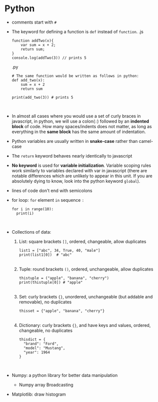 # Python

- comments start with `#`
  <br>
- The keyword for defining a function is `def` instead of `function`.
  .js

  ```
  function addTwo(x){
      var sum = x + 2;
      return sum;
  }
  console.log(addTwo(3)) // prints 5
  ```

  .py

  ```
  # The same function would be written as follows in python:
  def add_two(x):
      sum = x + 2
      return sum

  print(add_two(3)) # prints 5
  ```

   <br>

- In almost all cases where you would use a set of curly braces in javascript, in python, we will use a colon(`:`) followed by an **indented block** of code. How many spaces/indents does not matter, as long as everything in the **same block** has the same amount of indentation.
  <br>
- Python variables are usually written in **snake-case** rather than camel-case
  <br>
- The `return` keyword behaves nearly identically to javascript
  <br>
- **No keyword** is used for **variable initialization**. Variable scoping rules work similarly to variables declared with var in javascript (there are notable differences which are unlikely to appear in this unit. If you are absolutely dying to know, look into the python keyword `global`).
  <br>
- lines of code don't end with semicolons
  <br>
- for loop: `for` element `in` sequence `:`
  ```
  for i in range(10):
    print(i)
  ```
   <br>
- Collections of data:
  1. <span>List</span>: square brackets `[]`, ordered, changeable, allow duplicates
     ```
     list1 = ["abc", 34, True, 40, "male"]
     print(list1[0])  # "abc"
     ```
     <br>
  1. <span>Tuple</span>: round brackets `()`, ordered, unchangeable, allow duplicates
     ```
     thistuple = ("apple", "banana", "cherry")
     print(thistuple[0]) # "apple"
     ```
     <br>
  1. <span>Set</span>: curly brackets `{}`, unordered, unchangeable (but addable and removable), no duplicates
     ```
     thisset = {"apple", "banana", "cherry"}
     ```
     <br>
  1. <span>Dictionary</span>: curly brackets `{}`, and have keys and values, ordered, changeable, no duplicates
     ```
     thisdict = {
       "brand": "Ford",
       "model": "Mustang",
       "year": 1964
     }
     ```
     <br>
- <span>Numpy</span>: a python library for better data manipulation
  - Numpy array Broadcasting
    <br>
- <span>Matplotlib</span>: draw histogram
